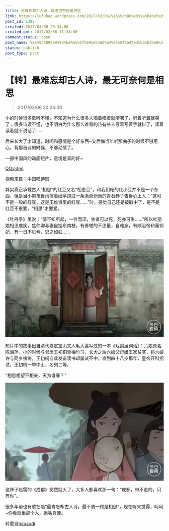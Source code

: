 ```yaml
---
title: 最难忘却古人诗，最无可奈何是相思
link: https://lufuhao.wordpress.com/2017/03/06/%e6%9c%80%e9%9a%be%e5%bf%98%e5%8d%b4%e5%8f%a4%e4%ba%ba%e8%af%97%ef%bc%8c%e6%9c%80%e6%97%a0%e5%8f%af%e5%a5%88%e4%bd%95%e6%98%af%e7%9b%b8%e6%80%9d/
post_id: 1398
created: 2017/03/06 20:34:00
created_gmt: 2017/03/06 11:34:00
comment_status: open
post_name: %e6%9c%80%e9%9a%be%e5%bf%98%e5%8d%b4%e5%8f%a4%e4%ba%ba%e8%af%97%ef%bc%8c%e6%9c%80%e6%97%a0%e5%8f%af%e5%a5%88%e4%bd%95%e6%98%af%e7%9b%b8%e6%80%9d
status: publish
post_type: post
---
```


# 【转】最难忘却古人诗，最无可奈何是相思

> 2017/03/06 20:34:00

小的时候很多歌听不懂，不知道为什么很多人唱着唱着就哽咽了，听着听着就哭了；很多诗读不懂，也不明白为什么那么难背的诗有些人写着写着手就抖了，读着读着就不说话了……

后来长大了才知道，时间和感情是个好东西~又后悔当年听那曲子的时候不够用心，背那首诗的时候，不够动情了。

一部中国风的动画短片，意境是真的好~

[QQvideo](https://v.qq.com/iframe/preview.html?vid=g03580c756m&width=500&height=375&auto=0)

视频来自：中国唱诗班

其实真正承载古人“相思”的红豆又名“相思豆”，和我们吃的红小豆并不是一个东西，但是当小男孩冒雨撑着纸伞跑过一条淅淅沥沥的青石巷子告诉心上人：“这可不是一般的红豆，这是王维诗里的红豆……”时，感觉自己还是被戳中了，是不是红豆不重要，“相思”才要紧。

《牡丹亭》里说：“情不知所起，一往而深，生者可以死，死亦可生……”所以杜丽娘相思成疾，焦仲卿与妻自挂东南枝，有苏轼的不思量，自难忘，有顺治帝和董鄂妃，有一日不见兮，思之如狂……

![20170306-203400-0001](/assets/images/20170306-203400-0001.jpg)

短片中的故事出自清代嘉定宝山文人毛大瀛写过的一本《戏鸥居词话》：六娘原名陈湘萍，小的时候与邻居王初桐青梅竹马，长大之后六娘父母嫌王家贫寒，将六娘许与同乡纨绔，王初桐自此发奋读书却屡试不中，直到四十八岁那年，皇帝开科招试，王初桐一举中士，名列二等。

“相思相望不相亲，天为谁春？”

![20170306-203400-0002](/assets/images/20170306-203400-0002.jpg)

这阵子赵雷的《成都》突然就火了，大多人都喜欢那一句：“成都，带不走的，只有你”。

很多年前也有歌在唱“最肯忘却古人诗，最不屑一顾是相思”，现在听来觉得，呵呵~你看歌里那个人，她嘴真硬。

转载自[hsbaodi](http://www.hsbaodi.com/lsgs/20170303/1541768.html)
